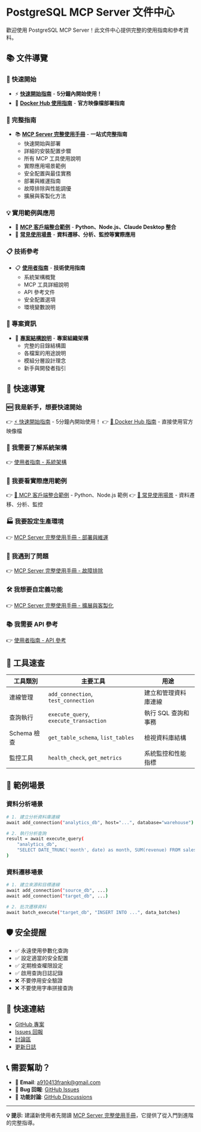 # PostgreSQL MCP Server 文件中心

歡迎使用 PostgreSQL MCP Server！此文件中心提供完整的使用指南和參考資料。

## 📚 文件導覽

### 🚀 快速開始
- ⚡ [**快速開始指南**](../QUICK_START.md) - **5分鐘內開始使用！**
- 🐳 [**Docker Hub 使用指南**](DOCKER_HUB_GUIDE.md) - **官方映像檔部署指南**

### 📖 完整指南
- 📚 [**MCP Server 完整使用手冊**](MCP_SERVER_HANDBOOK.md) - **一站式完整指南**
  - 快速開始與部署
  - 詳細的安裝配置步驟
  - 所有 MCP 工具使用說明
  - 實際應用場景範例
  - 安全配置與最佳實務
  - 部署與維運指南
  - 故障排除與性能調優
  - 擴展與客製化方法

### 💡 實用範例與應用
- 🔌 [**MCP 客戶端整合範例**](examples/MCP_CLIENT_EXAMPLES.md) - **Python、Node.js、Claude Desktop 整合**
- 🎯 [**常見使用場景**](USE_CASES.md) - **資料遷移、分析、監控等實際應用**

### 📋 技術參考
- 📋 [**使用者指南**](guides/USER_GUIDE.md) - **技術使用指南**
  - 系統架構概覽
  - MCP 工具詳細說明
  - API 參考文件
  - 安全配置選項
  - 環境變數說明

### 📁 專案資訊
- 📁 [**專案結構說明**](PROJECT_STRUCTURE.md) - **專案組織架構**
  - 完整的目錄結構圖
  - 各檔案的用途說明
  - 模組分層設計理念
  - 新手與開發者指引

## 🎯 快速導覽

### 🆕 我是新手，想要快速開始
👉 [⚡ 快速開始指南](../QUICK_START.md) - 5分鐘內開始使用！
👉 [🐳 Docker Hub 指南](DOCKER_HUB_GUIDE.md) - 直接使用官方映像檔

### 🔧 我需要了解系統架構
👉 [使用者指南 - 系統架構](guides/USER_GUIDE.md#系統架構)

### 💼 我要看實際應用範例
👉 [🔌 MCP 客戶端整合範例](examples/MCP_CLIENT_EXAMPLES.md) - Python、Node.js 範例
👉 [🎯 常見使用場景](USE_CASES.md) - 資料遷移、分析、監控

### 🏭 我要設定生產環境
👉 [MCP Server 完整使用手冊 - 部署與維運](MCP_SERVER_HANDBOOK.md#部署與維運)

### 🚨 我遇到了問題
👉 [MCP Server 完整使用手冊 - 故障排除](MCP_SERVER_HANDBOOK.md#故障排除)

### 🛠️ 我想要自定義功能
👉 [MCP Server 完整使用手冊 - 擴展與客製化](MCP_SERVER_HANDBOOK.md#擴展與客製化)

### 📚 我需要 API 參考
👉 [使用者指南 - API 參考](guides/USER_GUIDE.md#api-參考)

## 🔧 工具速查

| 工具類別 | 主要工具 | 用途 |
|---------|---------|------|
| 連線管理 | `add_connection`, `test_connection` | 建立和管理資料庫連線 |
| 查詢執行 | `execute_query`, `execute_transaction` | 執行 SQL 查詢和事務 |
| Schema 檢查 | `get_table_schema`, `list_tables` | 檢視資料庫結構 |
| 監控工具 | `health_check`, `get_metrics` | 系統監控和性能指標 |

## 📖 範例場景

### 資料分析場景
```bash
# 1. 建立分析資料庫連線
await add_connection("analytics_db", host="...", database="warehouse")

# 2. 執行分析查詢
result = await execute_query(
    "analytics_db",
    "SELECT DATE_TRUNC('month', date) as month, SUM(revenue) FROM sales GROUP BY month"
)
```

### 資料遷移場景
```bash
# 1. 建立來源和目標連線
await add_connection("source_db", ...)
await add_connection("target_db", ...)

# 2. 批次遷移資料
await batch_execute("target_db", "INSERT INTO ...", data_batches)
```

## 🛡️ 安全提醒

- ✅ 永遠使用參數化查詢
- ✅ 設定適當的安全配置
- ✅ 定期檢查權限設定
- ✅ 啟用查詢日誌記錄
- ❌ 不要停用安全驗證
- ❌ 不要使用字串拼接查詢

## 🔗 快速連結

- [GitHub 專案](../../)
- [Issues 回報](../../issues)
- [討論區](../../discussions)
- [更新日誌](../../CHANGELOG.md)

## 📞 需要幫助？

- 📧 **Email**: a910413frank@gmail.com
- 🐛 **Bug 回報**: [GitHub Issues](../../issues)
- 💬 **功能討論**: [GitHub Discussions](../../discussions)

---

**💡 提示**: 建議新使用者先閱讀 [MCP Server 完整使用手冊](MCP_SERVER_HANDBOOK.md)，它提供了從入門到進階的完整指導。